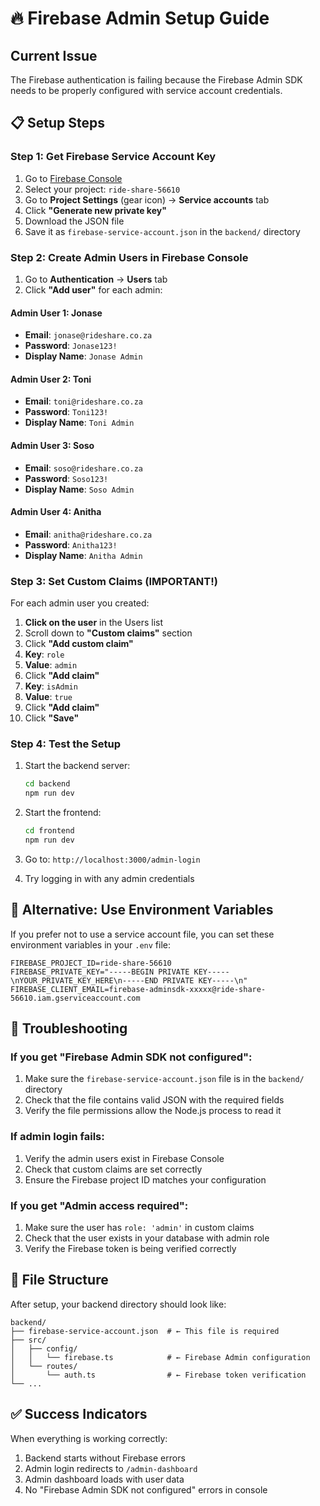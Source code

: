 # 🔥 Firebase Admin Setup Guide

## Current Issue
The Firebase authentication is failing because the Firebase Admin SDK needs to be properly configured with service account credentials.

## 📋 Setup Steps

### Step 1: Get Firebase Service Account Key

1. Go to [Firebase Console](https://console.firebase.google.com/)
2. Select your project: `ride-share-56610`
3. Go to **Project Settings** (gear icon) → **Service accounts** tab
4. Click **"Generate new private key"**
5. Download the JSON file
6. Save it as `firebase-service-account.json` in the `backend/` directory

### Step 2: Create Admin Users in Firebase Console

1. Go to **Authentication** → **Users** tab
2. Click **"Add user"** for each admin:

#### Admin User 1: Jonase
- **Email**: `jonase@rideshare.co.za`
- **Password**: `Jonase123!`
- **Display Name**: `Jonase Admin`

#### Admin User 2: Toni
- **Email**: `toni@rideshare.co.za`
- **Password**: `Toni123!`
- **Display Name**: `Toni Admin`

#### Admin User 3: Soso
- **Email**: `soso@rideshare.co.za`
- **Password**: `Soso123!`
- **Display Name**: `Soso Admin`

#### Admin User 4: Anitha
- **Email**: `anitha@rideshare.co.za`
- **Password**: `Anitha123!`
- **Display Name**: `Anitha Admin`

### Step 3: Set Custom Claims (IMPORTANT!)

For each admin user you created:

1. **Click on the user** in the Users list
2. Scroll down to **"Custom claims"** section
3. Click **"Add custom claim"**
4. **Key**: `role`
5. **Value**: `admin`
6. Click **"Add claim"**
7. **Key**: `isAdmin`
8. **Value**: `true`
9. Click **"Add claim"**
10. Click **"Save"**

### Step 4: Test the Setup

1. Start the backend server:
   ```bash
   cd backend
   npm run dev
   ```

2. Start the frontend:
   ```bash
   cd frontend
   npm run dev
   ```

3. Go to: `http://localhost:3000/admin-login`
4. Try logging in with any admin credentials

## 🔧 Alternative: Use Environment Variables

If you prefer not to use a service account file, you can set these environment variables in your `.env` file:

```env
FIREBASE_PROJECT_ID=ride-share-56610
FIREBASE_PRIVATE_KEY="-----BEGIN PRIVATE KEY-----\nYOUR_PRIVATE_KEY_HERE\n-----END PRIVATE KEY-----\n"
FIREBASE_CLIENT_EMAIL=firebase-adminsdk-xxxxx@ride-share-56610.iam.gserviceaccount.com
```

## 🚨 Troubleshooting

### If you get "Firebase Admin SDK not configured":
1. Make sure the `firebase-service-account.json` file is in the `backend/` directory
2. Check that the file contains valid JSON with the required fields
3. Verify the file permissions allow the Node.js process to read it

### If admin login fails:
1. Verify the admin users exist in Firebase Console
2. Check that custom claims are set correctly
3. Ensure the Firebase project ID matches your configuration

### If you get "Admin access required":
1. Make sure the user has `role: 'admin'` in custom claims
2. Check that the user exists in your database with admin role
3. Verify the Firebase token is being verified correctly

## 📝 File Structure

After setup, your backend directory should look like:
```
backend/
├── firebase-service-account.json  # ← This file is required
├── src/
│   ├── config/
│   │   └── firebase.ts            # ← Firebase Admin configuration
│   └── routes/
│       └── auth.ts                # ← Firebase token verification
└── ...
```

## ✅ Success Indicators

When everything is working correctly:
1. Backend starts without Firebase errors
2. Admin login redirects to `/admin-dashboard`
3. Admin dashboard loads with user data
4. No "Firebase Admin SDK not configured" errors in console

